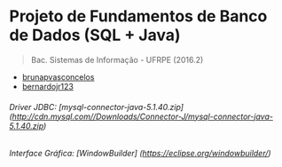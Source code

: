 # Projeto de Fundamentos de Banco de Dados (SQL + Java)
>Bac. Sistemas de Informação - UFRPE (2016.2)<br>

- [brunapvasconcelos](https://github.com/brunapvasconcelos)<br>
- [bernardojr123](https://github.com/bernardojr123)

###### Driver JDBC: [mysql-connector-java-5.1.40.zip] (http://cdn.mysql.com//Downloads/Connector-J/mysql-connector-java-5.1.40.zip)
###### Interface Gráfica: [WindowBuilder] (https://eclipse.org/windowbuilder/)

